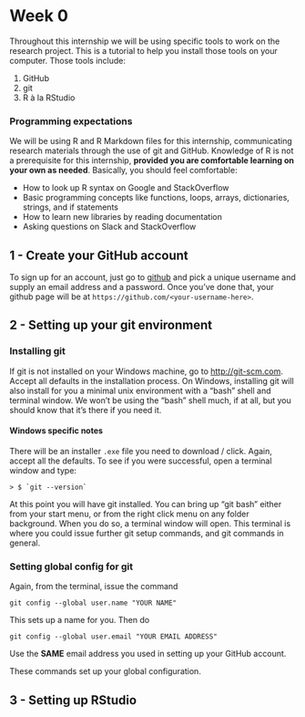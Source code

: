 Week 0
======

Throughout this internship we will be using specific tools to work on
the research project. This is a tutorial to help you install those tools
on your computer. Those tools include:

1.  GitHub
2.  git
3.  R à la RStudio

### Programming expectations

We will be using R and R Markdown files for this internship,
communicating research materials through the use of git and GitHub.
Knowledge of R is not a prerequisite for this internship, **provided you
are comfortable learning on your own as needed**. Basically, you should
feel comfortable:

-   How to look up R syntax on Google and StackOverflow
-   Basic programming concepts like functions, loops, arrays,
    dictionaries, strings, and if statements
-   How to learn new libraries by reading documentation
-   Asking questions on Slack and StackOverflow

1 - Create your GitHub account
------------------------------

To sign up for an account, just go to [github](https://github.com) and
pick a unique username and supply an email address and a password. Once
you’ve done that, your github page will be at
`https://github.com/<your-username-here>`.

2 - Setting up your git environment
-----------------------------------

### Installing git

If git is not installed on your Windows machine, go to
<a href="http://git-scm.com" class="uri">http://git-scm.com</a>. Accept
all defaults in the installation process. On Windows, installing git
will also install for you a minimal unix environment with a “bash” shell
and terminal window. We won’t be using the “bash” shell much, if at all,
but you should know that it’s there if you need it.

#### Windows specific notes

There will be an installer `.exe` file you need to download / click.
Again, accept all the defaults. To see if you were successful, open a
terminal window and type:

    > $ `git --version`

At this point you will have git installed. You can bring up “git bash”
either from your start menu, or from the right click menu on any folder
background. When you do so, a terminal window will open. This terminal
is where you could issue further git setup commands, and git commands in
general.

### Setting global config for git

Again, from the terminal, issue the command

`git config --global user.name "YOUR NAME"`

This sets up a name for you. Then do

`git config --global user.email "YOUR EMAIL ADDRESS"`

Use the **SAME** email address you used in setting up your GitHub
account.

These commands set up your global configuration.

3 - Setting up RStudio
----------------------
